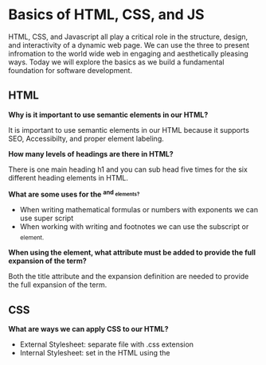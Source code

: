 # Basics of HTML, CSS, and JS

HTML, CSS, and Javascript all play a critical role in the structure, design, and interactivity of a dynamic web page. We can use the three to present infromation to the world wide web in engaging and aesthetically pleasing ways. Today we will explore the basics as we build a fundamental foundation for software development.

## HTML

**Why is it important to use semantic elements in our HTML?**

It is important to use semantic elements in our HTML because it supports SEO, Accessibilty, and proper element labeling.

**How many levels of headings are there in HTML?**

There is one main heading h1 and you can sub head five times for the six different heading elements in HTML.

**What are some uses for the <sup> and <sub> elements?**

+ When writing mathematical formulas or numbers with exponents we can use super script <sup>
+ When working with writing and footnotes we can use the subscript or <sub> element.

**When using the <abbr> element, what attribute must be added to provide the full expansion of the term?**

Both the title attribute and the expansion definition are needed to provide the full expansion of the term.

## CSS

**What are ways we can apply CSS to our HTML?**

+ External Stylesheet: separate file with .css extension
+ Internal Stylesheet: set in the HTML using the <style> tags
+ Inline Styles - assigned styles to individual element attributes

**Why should we avoid using inline styles?**

+ mixing CSS with HTML can get messy to read
+ changes take more time

## Review the block of code below and answer the following questions

h2
{
  color: black;
  padding:5px;
}

**What is representing the selector?**

h2

**Which components are the CSS declarations?**

color and padding 

**Which components are considered properties?**

black and 5px

## Javascript

**What data type is a sequence of text enclosed in single quote marks?**

Strings

**List 4 types of JavaScript operators.**

+ Addition +
+ Subtraction -
+ Multiplaication *
+ Division /

**Describe a real world Problem you could solve with a Function.**

Traffic signals, controlling the switches for when the lights change could be solved using functions. We could also write a function to solve the problem for making simple decisions like a magic eight ball. 

An if statement checks a **condition** and if it evaluates to **be true**, then the code block will execute.

**What is the use of an else if?**

An else if will execute if the conditional is false and there is another condition to check for.

**List 3 different types of comparison operators.**

+ Greater Than >
+ Less Than <
+ Equals =

**What is the difference between the logical operator && and ||?**

The AND (&&) operator executes if both of the values is true the OR (||)operation executes if one of the values is true.

## Things I want to know more about

Using the descriptive lists is new to me and I vaguely remember ever using a ternary operatio before so I will probably play with that at some point.
